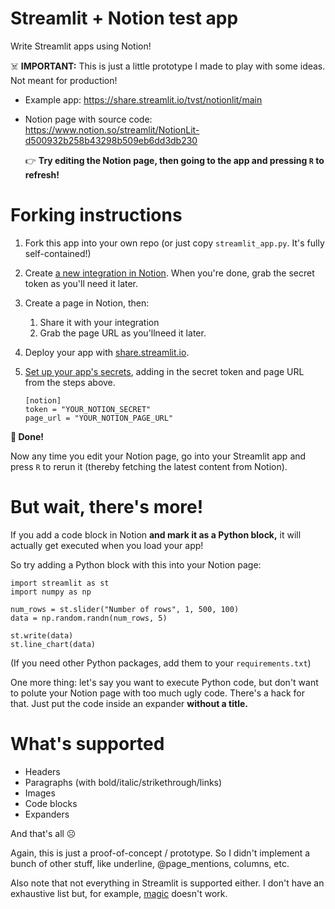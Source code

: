 # Streamlit + Notion test app

Write Streamlit apps using Notion!

☠️ **IMPORTANT:** This is just a little prototype I made to play with some ideas. Not meant for production!

* Example app: https://share.streamlit.io/tvst/notionlit/main
* Notion page with source code: https://www.notion.so/streamlit/NotionLit-d500932b258b43298b509eb6dd3db230

  👉 **Try editing the Notion page, then going to the app and pressing `R` to refresh!**

# Forking instructions

1. Fork this app into your own repo
   (or just copy `streamlit_app.py`. It's fully self-contained!)

1. Create [a new integration in Notion](https://www.notion.so/my-integrations).
   When you're done, grab the secret token as you'll need it later.

1. Create a page in Notion, then:
   1. Share it with your integration
   1. Grab the page URL as you'llneed it later.

1. Deploy your app with [share.streamlit.io](https://share.streamlit.io/).

1. [Set up your app's secrets](https://docs.streamlit.io/streamlit-cloud/get-started/deploy-an-app/connect-to-data-sources/secrets-management),
   adding in the secret token and page URL from the steps above.
   ```
   [notion]
   token = "YOUR_NOTION_SECRET"
   page_url = "YOUR_NOTION_PAGE_URL"
   ```

**🥳 Done!**

Now any time you edit your Notion page, go into your Streamlit app and press `R` to rerun it
(thereby fetching the latest content from Notion).


# But wait, there's more!

If you add a code block in Notion **and mark it as a Python block,** it will actually get executed
when you load your app!

So try adding a Python block with this into your Notion page:

```
import streamlit as st
import numpy as np

num_rows = st.slider("Number of rows", 1, 500, 100)
data = np.random.randn(num_rows, 5)

st.write(data)
st.line_chart(data)
```

(If you need other Python packages, add them to your `requirements.txt`)

One more thing: let's say you want to execute Python code, but don't want to
polute your Notion page with too much ugly code. There's a hack for that.
Just put the code inside an expander **without a title.**


# What's supported

* Headers
* Paragraphs (with bold/italic/strikethrough/links)
* Images
* Code blocks
* Expanders

And that's all ☹️

Again, this is just a proof-of-concept / prototype. So I didn't implement a bunch of other stuff,
like underline, @page_mentions, columns, etc.

Also note that not everything in Streamlit is supported either. I
don't have an exhaustive list but, for example,
[magic](https://docs.streamlit.io/library/api-reference/write-magic/magic) doesn't work.
